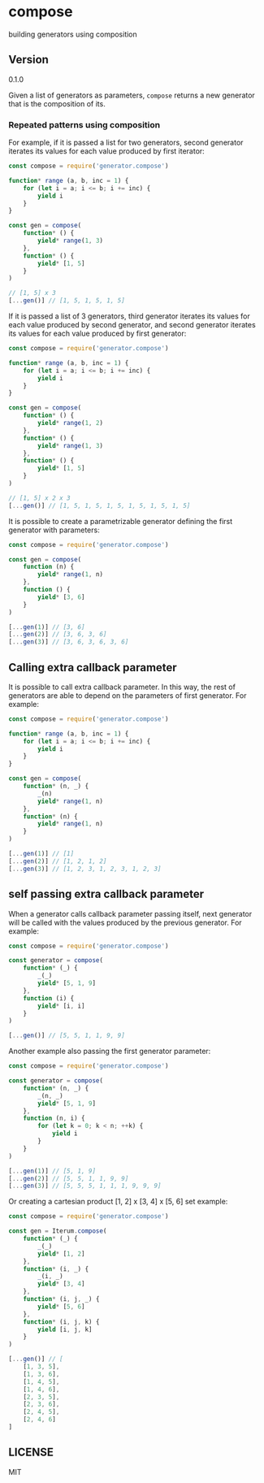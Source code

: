 # compose

building generators using composition

## Version
0.1.0

Given a list of generators as parameters, `compose` returns a new generator that is the composition of its.

### Repeated patterns using composition
For example, if it is passed a list for two generators, second generator iterates its values for each value produced by first iterator:

``` javascript
const compose = require('generator.compose')

function* range (a, b, inc = 1) {
    for (let i = a; i <= b; i += inc) {
        yield i
    }
}

const gen = compose(
    function* () {
        yield* range(1, 3)
    },
    function* () {
        yield* [1, 5]
    }
)

// [1, 5] x 3
[...gen()] // [1, 5, 1, 5, 1, 5]
```

If it is passed a list of 3 generators, third generator iterates its values for each value produced by second generator, and second generator iterates its values for each value produced by first generator:

``` javascript
const compose = require('generator.compose')

function* range (a, b, inc = 1) {
    for (let i = a; i <= b; i += inc) {
        yield i
    }
}

const gen = compose(
    function* () {
        yield* range(1, 2)
    },
    function* () {
        yield* range(1, 3)
    },
    function* () {
        yield* [1, 5]
    }
)

// [1, 5] x 2 x 3
[...gen()] // [1, 5, 1, 5, 1, 5, 1, 5, 1, 5, 1, 5]
```


It is possible to create a parametrizable generator defining the first generator with parameters:
``` javascript
const compose = require('generator.compose')

const gen = compose(
    function (n) {
        yield* range(1, n)
    },
    function () {
        yield* [3, 6]
    }
)

[...gen(1)] // [3, 6]
[...gen(2)] // [3, 6, 3, 6]
[...gen(3)] // [3, 6, 3, 6, 3, 6]

```

## Calling extra callback parameter

It is possible to call extra callback parameter. In this way, the rest of generators are able to depend on the parameters of first generator. For example:


``` javascript
const compose = require('generator.compose')

function* range (a, b, inc = 1) {
    for (let i = a; i <= b; i += inc) {
        yield i
    }
}

const gen = compose(
    function* (n, _) {
        _(n)
        yield* range(1, n)
    },
    function* (n) {
        yield* range(1, n)
    }
)

[...gen(1)] // [1]
[...gen(2)] // [1, 2, 1, 2]
[...gen(3)] // [1, 2, 3, 1, 2, 3, 1, 2, 3]
```

## self passing extra callback parameter

When a generator calls callback parameter passing itself, next generator will be called with the values produced by the previous generator. For example:
``` javascript
const compose = require('generator.compose')

const generator = compose(
    function* (_) {
        _(_)
        yield* [5, 1, 9]
    },
    function (i) {
        yield* [i, i]
    }
)

[...gen()] // [5, 5, 1, 1, 9, 9]

```

Another example also passing the first generator parameter:

``` javascript
const compose = require('generator.compose')

const generator = compose(
    function* (n, _) {
        _(n, _)
        yield* [5, 1, 9]
    },
    function (n, i) {
        for (let k = 0; k < n; ++k) {
            yield i
        }
    }
)

[...gen(1)] // [5, 1, 9]
[...gen(2)] // [5, 5, 1, 1, 9, 9]
[...gen(3)] // [5, 5, 5, 1, 1, 1, 9, 9, 9]

```

Or creating a cartesian product [1, 2] x [3, 4] x [5, 6] set example:

``` javascript
const compose = require('generator.compose')

const gen = Iterum.compose(
    function* (_) {
        _(_)
        yield* [1, 2]
    },
    function* (i, _) {
        _(i, _)
        yield* [3, 4]
    },
    function* (i, j, _) {
        yield* [5, 6]
    },
    function* (i, j, k) {
        yield [i, j, k]
    }
)

[...gen()] // [
    [1, 3, 5],
    [1, 3, 6],
    [1, 4, 5],
    [1, 4, 6],
    [2, 3, 5],
    [2, 3, 6],
    [2, 4, 5],
    [2, 4, 6]
]
```

## LICENSE
MIT